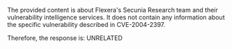 The provided content is about Flexera's Secunia Research team and their vulnerability intelligence services. It does not contain any information about the specific vulnerability described in CVE-2004-2397.

Therefore, the response is: UNRELATED